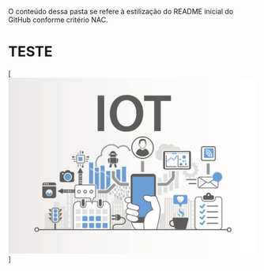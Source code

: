 O conteúdo dessa pasta se refere à estilização do README inicial do GitHub conforme critério NAC.


<h1>TESTE</h1>



[<img src="https://github.com/Poagilers-Fenix/NAC4/blob/main/style/iotImage.jpg?raw=true"/>]
